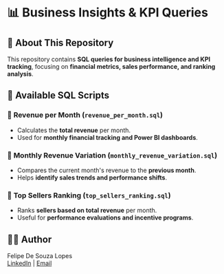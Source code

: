# 📊 Business Insights & KPI Queries

## 🚀 About This Repository  
This repository contains **SQL queries for business intelligence and KPI tracking**, focusing on **financial metrics, sales performance, and ranking analysis**.

## 📂 Available SQL Scripts  

### 🔹 **Revenue per Month (`revenue_per_month.sql`)**  
- Calculates the **total revenue** per month.  
- Used for **monthly financial tracking and Power BI dashboards**.  

### 🔹 **Monthly Revenue Variation (`monthly_revenue_variation.sql`)**  
- Compares the current month's revenue to the **previous month**.  
- Helps **identify sales trends and performance shifts**.  

### 🔹 **Top Sellers Ranking (`top_sellers_ranking.sql`)**  
- Ranks **sellers based on total revenue** per month.  
- Useful for **performance evaluations and incentive programs**.  

## 👨‍💻 Author  
Felipe De Souza Lopes  
[LinkedIn](www.linkedin.com/in/felipesouzalopes15) | [Email](felipe1souza.lopes@gmail.com)
